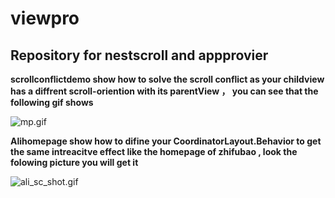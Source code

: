 # viewpro
## Repository for nestscroll and  appprovier
**scrollconflictdemo show how to solve the scroll conflict as your childview has a diffrent  scroll-oriention with its parentView ，
you can see that the following gif shows**

![mp.gif](https://github.com/nokiafen/viewpro/blob/master/imgs/mp%20.gif?raw=true)
 
**Alihomepage show how to difine your CoordinatorLayout.Behavior  to get the same intreacitve effect like the homepage  of zhifubao ,
 look the folowing picture  you will get it**

![ali_sc_shot.gif](https://github.com/nokiafen/viewpro/blob/HEAD/imgs/ali_sc_shot.gif?raw=true)
